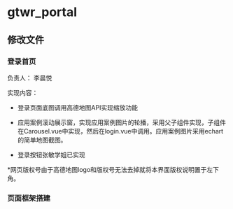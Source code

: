 ﻿# gtwr_portal

## 修改文件

### 登录首页

负责人： 李晨悦

实现内容：

* 登录页面底图调用高德地图API实现缩放功能

* 应用案例滚动展示窗，实现应用案例图片的轮播，采用父子组件实现，子组件在Carousel.vue中实现，然后在login.vue中调用。应用案例图片采用echart的简单地图截图。

* 登录按钮张敏学姐已实现

*网页版权号由于高德地图logo和版权号无法去掉就将本界面版权说明置于左下角。

### 页面框架搭建







